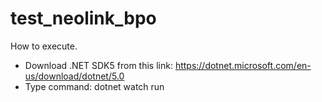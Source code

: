 # test_neolink_bpo

How to execute.
- Download .NET SDK5 from this link: https://dotnet.microsoft.com/en-us/download/dotnet/5.0
- Type command: dotnet watch run